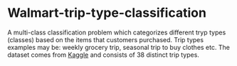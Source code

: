 # Walmart-trip-type-classification

A multi-class classification problem which categorizes different tryp types (classes) based on the items that customers purchased. Trip types examples may be: weekly grocery trip, seasonal trip to buy clothes etc. The dataset comes from [Kaggle](https://www.kaggle.com/c/walmart-recruiting-trip-type-classification/data "Kaggle competition") and consists of 38 distinct trip types. 
